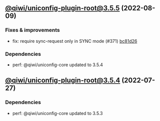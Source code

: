 ## [@qiwi/uniconfig-plugin-root@3.5.5](https://github.com/qiwi/uniconfig/compare/2022.7.27-qiwi.uniconfig-plugin-root.3.5.4-f0...2022.8.9-qiwi.uniconfig-plugin-root.3.5.5-f0) (2022-08-09)

### Fixes & improvements
* fix: require sync-request only in SYNC mode (#371) [bc81d26](https://github.com/qiwi/uniconfig/commit/bc81d261273ce3976f71db5e7e6dcea3584ad483)

### Dependencies
* perf: @qiwi/uniconfig-core updated to 3.5.4

## [@qiwi/uniconfig-plugin-root@3.5.4](https://github.com/qiwi/uniconfig/compare/@qiwi/uniconfig-plugin-root@3.5.3...2022.7.27-qiwi.uniconfig-plugin-root.3.5.4-f0) (2022-07-27)

### Dependencies
* perf: @qiwi/uniconfig-core updated to 3.5.3
